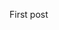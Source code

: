 <!--
.. title: First post
.. slug: first-post
.. date: 2020-02-17 16:23:23 UTC+01:00
.. tags: Liverpool, WestHam
.. category: Sport
.. link: 
.. description: 
.. type: text
-->

First post